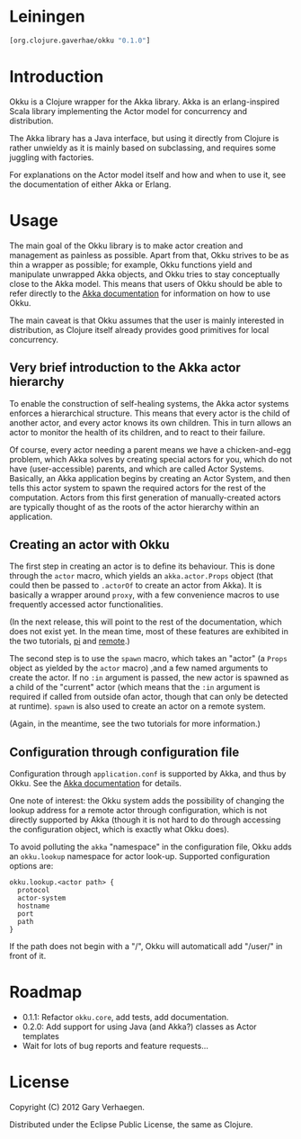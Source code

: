 # Leiningen

```clojure
[org.clojure.gaverhae/okku "0.1.0"]
```

# Introduction

Okku is a Clojure wrapper for the Akka library. Akka is an erlang-inspired
Scala library implementing the Actor model for concurrency and distribution.

The Akka library has a Java interface, but using it directly from Clojure is
rather unwieldy as it is mainly based on subclassing, and requires some
juggling with factories.

For explanations on the Actor model itself and how and when to use it, see the
documentation of either Akka or Erlang.

# Usage

The main goal of the Okku library is to make actor creation and management as
painless as possible. Apart from that, Okku strives to be as thin a wrapper as
possible; for example, Okku functions yield and manipulate unwrapped Akka
objects, and Okku tries to stay conceptually close to the Akka model. This
means that users of Okku should be able to refer directly to the [Akka
documentation](http://akka.io/docs/) for information on how to use Okku.

The main caveat is that Okku assumes that the user is mainly interested in
distribution, as Clojure itself already provides good primitives for local
concurrency.

## Very brief introduction to the Akka actor hierarchy

To enable the construction of self-healing systems, the Akka actor systems
enforces a hierarchical structure. This means that every actor is the child of
another actor, and every actor knows its own children. This in turn allows an
actor to monitor the health of its children, and to react to their failure.

Of course, every actor needing a parent means we have a chicken-and-egg
problem, which Akka solves by creating special actors for you, which do not
have (user-accessible) parents, and which are called Actor Systems. Basically,
an Akka application begins by creating an Actor System, and then tells this
actor system to spawn the required actors for the rest of the computation.
Actors from this first generation of manually-created actors are typically
thought of as the roots of the actor hierarchy within an application.

## Creating an actor with Okku

The first step in creating an actor is to define its behaviour. This is done
through the ``actor`` macro, which yields an ``akka.actor.Props`` object (that
could then be passed to ``.actorOf`` to create an actor from Akka). It is
basically a wrapper around ``proxy``, with a few convenience macros to use
frequently accessed actor functionalities.

(In the next release, this will point to the rest of the documentation, which
does not exist yet. In the mean time, most of these features are exhibited in
the two tutorials, [pi](https://github.com/gaverhae/okku-pi) and
[remote](https://github.com/gaverhae/okku-remote).)

The second step is to use the ``spawn`` macro, which takes an "actor" (a
``Props`` object as yielded by the ``actor`` macro) ,and a few named arguments
to create the actor. If no ``:in`` argument is passed, the new actor is spawned
as a child of the "current" actor (which means that the ``:in`` argument is
required if called from outside ofan actor, though that can only be detected at
runtime). ``spawn`` is also used to create an actor on a remote system.

(Again, in the meantime, see the two tutorials for more information.)

## Configuration through configuration file

Configuration through ``application.conf`` is supported by Akka, and thus by
Okku. See the [Akka documentation](http://akka.io/docs/) for details.

One note of interest: the Okku system adds the possibility of changing the
lookup address for a remote actor through configuration, which is not directly
supported by Akka (though it is not hard to do through accessing the
configuration object, which is exactly what Okku does).

To avoid polluting the ``akka`` "namespace" in the configuration file, Okku
adds an ``okku.lookup`` namespace for actor look-up. Supported configuration
options are:
```
okku.lookup.<actor path> {
  protocol
  actor-system
  hostname
  port
  path
}
```

If the path does not begin with a "/", Okku will automaticall add "/user/" in
front of it.

# Roadmap

- 0.1.1: Refactor ``okku.core``, add tests, add documentation.
- 0.2.0: Add support for using Java (and Akka?) classes as Actor templates
- Wait for lots of bug reports and feature requests...


# License

Copyright (C) 2012 Gary Verhaegen.

Distributed under the Eclipse Public License, the same as Clojure.
